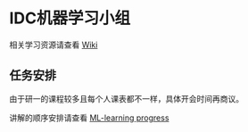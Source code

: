 # IDC机器学习小组

相关学习资源请查看 [Wiki](https://github.com/HUST-IDC/ML-generative-model/wiki)

## 任务安排

由于研一的课程较多且每个人课表都不一样，具体开会时间再商议。

讲解的顺序安排请查看 [ML-learning progress](https://github.com/HUST-IDC/ML-generative-model/projects/1)
